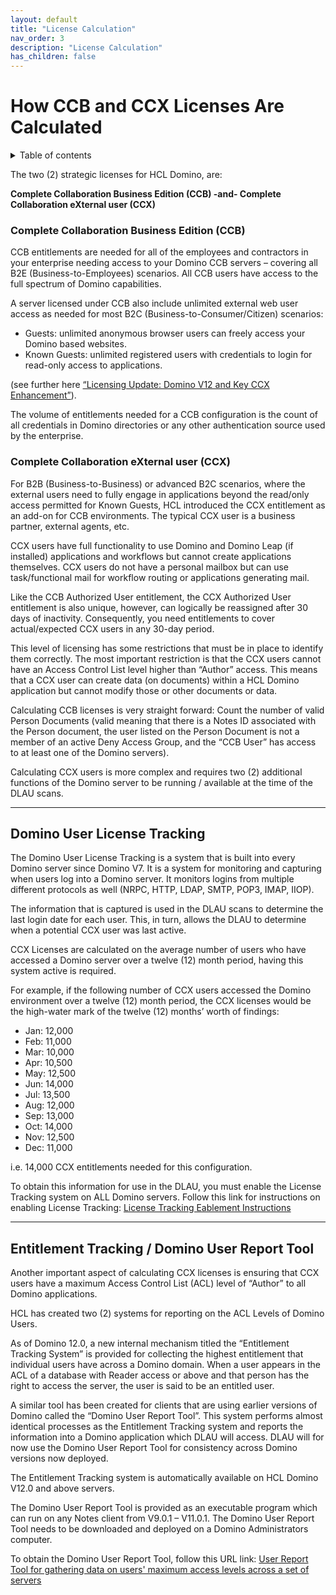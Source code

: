 ```yaml
---
layout: default
title: "License Calculation"
nav_order: 3
description: "License Calculation"
has_children: false
---
```


<h1>How CCB and CCX Licenses Are Calculated</h1>

<details close markdown="block">
  <summary>
    Table of contents
  </summary>
  {: .text-delta }
1. TOC
{:toc}
</details>

The two (2) strategic licenses for HCL Domino, are:

**Complete Collaboration Business Edition (CCB) -and-
Complete Collaboration eXternal user (CCX)**

### Complete Collaboration Business Edition (CCB)

CCB entitlements are needed for all of the employees and contractors in your enterprise needing access to your Domino CCB servers – covering all B2E (Business-to-Employees) scenarios. All CCB users have access to the full spectrum of Domino capabilities.

A server licensed under CCB also include unlimited external web user access as needed for most B2C (Business-to-Consumer/Citizen) scenarios:

* Guests: unlimited anonymous browser users can freely access your Domino based websites.
* Known Guests: unlimited registered users with credentials to login for read-only access to applications.

(see further here [“Licensing Update: Domino V12 and Key CCX Enhancement”](https://blog.hcltechsw.com/domino/licensing-update-domino-v12-and-key-ccx-enhancement/)).

The volume of entitlements needed for a CCB configuration is the count of all credentials in Domino directories or any other authentication source used by the enterprise.

### Complete Collaboration eXternal user (CCX)

For B2B (Business-to-Business) or advanced B2C scenarios, where the external users need to fully engage in applications beyond the read/only access permitted for Known Guests, HCL introduced the CCX entitlement as an add-on for CCB environments. The typical CCX user is a business partner, external agents, etc.

CCX users have full functionality to use Domino and Domino Leap (if installed) applications and workflows but cannot create applications themselves. CCX users do not have a personal mailbox but can use task/functional mail for workflow routing or applications generating mail.

Like the CCB Authorized User entitlement, the CCX Authorized User entitlement is also unique, however, can logically be reassigned after 30 days of inactivity. Consequently, you need entitlements to cover actual/expected CCX users in any 30-day period.

This level of licensing has some restrictions that must be in place to identify them correctly. The most important restriction is that the CCX users cannot have an Access Control List level higher than “Author” access. This means that a CCX user can create data (on documents) within a HCL Domino application but cannot modify those or other documents or data.

Calculating CCB licenses is very straight forward: Count the number of valid Person Documents (valid meaning that there is a Notes ID associated with the Person document, the user listed on the Person Document is not a member of an active Deny Access Group, and the “CCB User” has access to at least one of the Domino servers).

Calculating CCX users is more complex and requires two (2) additional functions of the Domino server to be running / available at the time of the DLAU scans.

___

## Domino User License Tracking

The Domino User License Tracking is a system that is built into every Domino server since Domino V7. It is a system for monitoring and capturing when users log into a Domino server. It monitors logins from multiple different protocols as well (NRPC, HTTP, LDAP, SMTP, POP3, IMAP, IIOP).

The information that is captured is used in the DLAU scans to determine the last login date for each user. This, in turn, allows the DLAU to determine when a potential CCX user was last active.

CCX Licenses are calculated on the average number of users who have accessed a Domino server over a twelve (12) month period, having this system active is required.

For example, if the following number of CCX users accessed the Domino environment over a twelve (12) month period, the CCX licenses would be the high-water mark of the twelve (12) months’ worth of findings:

- Jan:	12,000
- Feb:	11,000
- Mar:	10,000
- Apr:	10,500
- May:	12,500
- Jun:	14,000
- Jul:	13,500
- Aug:	12,000
- Sep:	13,000
- Oct:	14,000
- Nov:	12,500
- Dec:	11,000

i.e. 14,000 CCX entitlements needed for this configuration.

To obtain this information for use in the DLAU, you must enable the License Tracking system on ALL Domino servers. Follow this link for instructions on enabling License Tracking: [License Tracking Eablement Instructions](https://help.hcltechsw.com/domino/12.0.2/admin/conf_licensetracking_t.html)

___

## Entitlement Tracking / Domino User Report Tool
Another important aspect of calculating CCX licenses is ensuring that CCX users have a maximum Access Control List (ACL) level of “Author” to all Domino applications.

HCL has created two (2) systems for reporting on the ACL Levels of Domino Users. 

As of Domino 12.0, a new internal mechanism titled the “Entitlement Tracking System” is provided for collecting the highest entitlement that individual users have across a Domino domain. When a user appears in the ACL of a database with Reader access or above and that person has the right to access the server, the user is said to be an entitled user.

A similar tool has been created for clients that are using earlier versions of Domino called the “Domino User Report Tool”. This system performs almost identical processes as the Entitlement Tracking system and reports the information into a Domino application which DLAU will access.  DLAU will for now use the Domino User Report Tool for consistency across Domino versions now deployed.

The Entitlement Tracking system is automatically available on HCL Domino V12.0 and above servers.

The Domino User Report Tool is provided as an executable program which can run on any Notes client from V9.0.1 – V11.0.1. The Domino User Report Tool needs to be downloaded and deployed on a Domino Administrators computer. 

To obtain the Domino User Report Tool, follow this URL link: [User Report Tool for gathering data on users' maximum access levels across a set of servers](https://support.hcltechsw.com/csm?id=kb_article&sysparm_article=KB0095328)


 